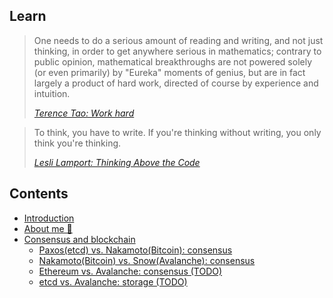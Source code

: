 ## Learn

> One needs to do a serious amount of reading and writing, and not just thinking, in order to get anywhere serious in mathematics; contrary to public opinion, mathematical breakthroughs are not powered solely (or even primarily) by "Eureka" moments of genius, but are in fact largely a product of hard work, directed of course by experience and intuition.
>
> [*Terence Tao: Work hard*](https://terrytao.wordpress.com/career-advice/work-hard/)

> To think, you have to write. If you're thinking without writing, you only think you're thinking.
>
> [*Lesli Lamport: Thinking Above the Code*](https://youtu.be/-4Yp3j_jk8Q)

## Contents

- [Introduction](README.md)
- [About me 👋](about-me.md)
- [Consensus and blockchain](./consensus-blockchain.md)
    - [Paxos(etcd) vs. Nakamoto(Bitcoin): consensus](./paxos-etcd-vs-nakamoto-bitcoin-consensus.md)
    - [Nakamoto(Bitcoin) vs. Snow(Avalanche): consensus](./nakamoto-bitcoin-vs-snow-avalanche-consensus.md)
    - [Ethereum vs. Avalanche: consensus (TODO)](./ethereum-vs-avalanche-consensus.md)
    - [etcd vs. Avalanche: storage (TODO)](./etcd-vs-avalanche-storage.md)

